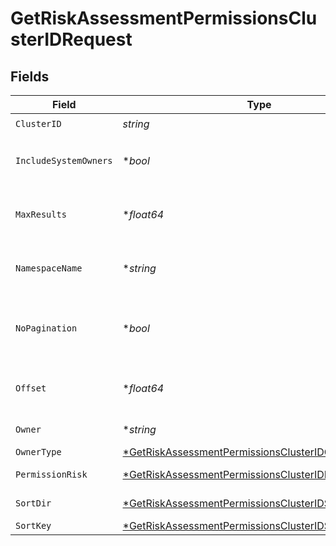# GetRiskAssessmentPermissionsClusterIDRequest


## Fields

| Field                                                                                                                                  | Type                                                                                                                                   | Required                                                                                                                               | Description                                                                                                                            |
| -------------------------------------------------------------------------------------------------------------------------------------- | -------------------------------------------------------------------------------------------------------------------------------------- | -------------------------------------------------------------------------------------------------------------------------------------- | -------------------------------------------------------------------------------------------------------------------------------------- |
| `ClusterID`                                                                                                                            | *string*                                                                                                                               | :heavy_check_mark:                                                                                                                     | N/A                                                                                                                                    |
| `IncludeSystemOwners`                                                                                                                  | **bool*                                                                                                                                | :heavy_minus_sign:                                                                                                                     | include systems default owners                                                                                                         |
| `MaxResults`                                                                                                                           | **float64*                                                                                                                             | :heavy_minus_sign:                                                                                                                     | The number of entries to return (pagination)                                                                                           |
| `NamespaceName`                                                                                                                        | **string*                                                                                                                              | :heavy_minus_sign:                                                                                                                     | the namespace name to filter by                                                                                                        |
| `NoPagination`                                                                                                                         | **bool*                                                                                                                                | :heavy_minus_sign:                                                                                                                     | When true, the pagination params will be ignored                                                                                       |
| `Offset`                                                                                                                               | **float64*                                                                                                                             | :heavy_minus_sign:                                                                                                                     | Return entries from this offset (pagination)                                                                                           |
| `Owner`                                                                                                                                | **string*                                                                                                                              | :heavy_minus_sign:                                                                                                                     | owner name                                                                                                                             |
| `OwnerType`                                                                                                                            | [*GetRiskAssessmentPermissionsClusterIDOwnerType](../../models/operations/getriskassessmentpermissionsclusteridownertype.md)           | :heavy_minus_sign:                                                                                                                     | owner type                                                                                                                             |
| `PermissionRisk`                                                                                                                       | [*GetRiskAssessmentPermissionsClusterIDPermissionRisk](../../models/operations/getriskassessmentpermissionsclusteridpermissionrisk.md) | :heavy_minus_sign:                                                                                                                     | the risk to filter by                                                                                                                  |
| `SortDir`                                                                                                                              | [*GetRiskAssessmentPermissionsClusterIDSortDir](../../models/operations/getriskassessmentpermissionsclusteridsortdir.md)               | :heavy_minus_sign:                                                                                                                     | sorting direction                                                                                                                      |
| `SortKey`                                                                                                                              | [*GetRiskAssessmentPermissionsClusterIDSortKey](../../models/operations/getriskassessmentpermissionsclusteridsortkey.md)               | :heavy_minus_sign:                                                                                                                     | sort key                                                                                                                               |